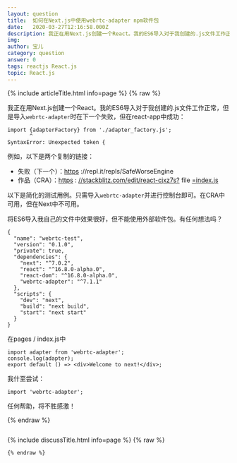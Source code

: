 ```yaml
---
layout: question
title:  如何在Next.js中使用webrtc-adapter npm软件包
date:   2020-03-27T12:16:58.000Z
description: 我正在用Next.js创建一个React。我的ES6导入对于我创建的.js文件工作正常，但是导入webrtc-adapter时在下一个失败，但在react...
img: 
author: 宝儿
category: question
answer: 0
tags: reactjs React.js
topic: React.js
---
```

<div class="article-root">
  <div class="article">
    {% include articleTitle.html info=page %}
    {% raw %}
    <div class="article-content"><p><font style="vertical-align: inherit;"><font style="vertical-align: inherit;">我正在用Next.js创建一个React。</font><font style="vertical-align: inherit;">我的ES6导入对于我创建的.js文件工作正常，但是导入</font></font><code>webrtc-adapter</code><font style="vertical-align: inherit;"><font style="vertical-align: inherit;">时在下一个失败，但在react-app中成功：</font></font></p>

<pre><code>import {adapterFactory} from './adapter_factory.js';<font></font>
       ^<font></font>
SyntaxError: Unexpected token {<font></font>
</code></pre>

<p><font style="vertical-align: inherit;"><font style="vertical-align: inherit;">例如，以下是两个复制的链接：</font></font></p>

<ul>
<li><font style="vertical-align: inherit;"><font style="vertical-align: inherit;">失败（下一个）：</font><a href="https://repl.it/repls/SafeWorseEngine" rel="nofollow noreferrer"><font style="vertical-align: inherit;">https</font></a><font style="vertical-align: inherit;"> ://repl.it/repls/SafeWorseEngine</font></font><a href="https://repl.it/repls/SafeWorseEngine" rel="nofollow noreferrer"><font style="vertical-align: inherit;"></font></a></li>
<li><font style="vertical-align: inherit;"><font style="vertical-align: inherit;">作品（CRA）：</font><a href="https://stackblitz.com/edit/react-cjxz7s?file=index.js" rel="nofollow noreferrer"><font style="vertical-align: inherit;">https</font></a><font style="vertical-align: inherit;"> : </font><a href="https://stackblitz.com/edit/react-cjxz7s?file=index.js" rel="nofollow noreferrer"><font style="vertical-align: inherit;">//stackblitz.com/edit/react-cjxz7s?</font></a><font style="vertical-align: inherit;"> file </font></font><a href="https://stackblitz.com/edit/react-cjxz7s?file=index.js" rel="nofollow noreferrer"><font style="vertical-align: inherit;"><font style="vertical-align: inherit;">=index.js</font></font></a> </li>
</ul>

<p><font style="vertical-align: inherit;"><font style="vertical-align: inherit;">以下是简化的测试用例。</font><font style="vertical-align: inherit;">只需导入</font></font><code>webrtc-adapter</code><font style="vertical-align: inherit;"><font style="vertical-align: inherit;">并进行控制台即可。</font><font style="vertical-align: inherit;">在CRA中可用，但在Next中不可用。</font></font></p>

<p><font style="vertical-align: inherit;"><font style="vertical-align: inherit;">将ES6导入我自己的文件中效果很好，但不能使用外部软件包。</font><font style="vertical-align: inherit;">有任何想法吗？</font></font></p>

<pre><code>{<font></font>
  "name": "webrtc-test",<font></font>
  "version": "0.1.0",<font></font>
  "private": true,<font></font>
  "dependencies": {<font></font>
    "next": "^7.0.2",<font></font>
    "react": "^16.8.0-alpha.0",<font></font>
    "react-dom": "^16.8.0-alpha.0",<font></font>
    "webrtc-adapter": "^7.1.1"<font></font>
  },<font></font>
  "scripts": {<font></font>
    "dev": "next",<font></font>
    "build": "next build",<font></font>
    "start": "next start"<font></font>
  }<font></font>
}<font></font>
</code></pre>

<p><font style="vertical-align: inherit;"><font style="vertical-align: inherit;">在pages / index.js中</font></font></p>

<pre><code>import adapter from 'webrtc-adapter';<font></font>
console.log(adapter);<font></font>
export default () =&gt; &lt;div&gt;Welcome to next!&lt;/div&gt;;<font></font>
</code></pre>

<p><font style="vertical-align: inherit;"><font style="vertical-align: inherit;">我什至尝试：</font></font></p>

<pre><code>import 'webrtc-adapter';
</code></pre>

<p><font style="vertical-align: inherit;"><font style="vertical-align: inherit;">任何帮助，将不胜感激！</font></font></p></div>
    {% endraw %}
  </div>
  <p style="height: 0;width:0;overflow: hidden;"> 第3812篇《如何在Next.js中使用webrtc-adapter npm软件包》来自Winter(https://github.com/aiyld/aiyld.github.io)的站点</p>
  <div class="discuss-wrapper">
    {% include discussTitle.html info=page %}
    {% raw %}
    
    {% endraw %}
  </div>
<div>
